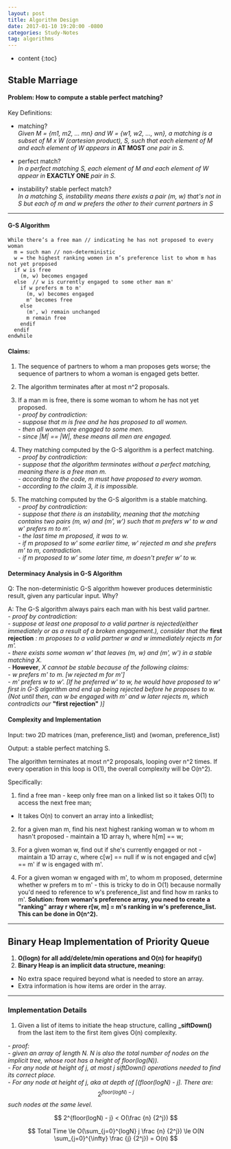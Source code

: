 ```yaml
---
layout: post
title: Algorithm Design
date: 2017-01-10 19:20:00 -0800
categories: Study-Notes
tag: algorithms
---
```


* content
{:toc}


## Stable Marriage

#### Problem: How to compute a stable perfect matching?

Key Definitions:
* matching?  
_Given M = {m1, m2, ... mn} and W = {w1, w2, ..., wn}, a matching is a subset of M x W (cartesian product), S, such that each element of M and each element of W appears in_ __AT MOST__ _one pair in S._

* perfect match?  
_In a perfect matching S, each element of M and each element of W appear in_ __EXACTLY ONE__ _pair in S._

* instability? stable perfect match?  
_In a matching S, instability means there exists a pair (m, w) that's not in S but each of m and w prefers the other to their current partners in S_

---

#### G-S Algorithm

```
While there’s a free man // indicating he has not proposed to every woman
  m = such man // non-deterministic
  w = the highest ranking women in m’s preference list to whom m has not yet proposed
  if w is free
    (m, w) becomes engaged
  else  // w is currently engaged to some other man m'
    if w prefers m to m'
      (m, w) becomes engaged
      m' becomes free
    else
      (m', w) remain unchanged
      m remain free
    endif
  endif
endwhile
```

#### Claims:  

1. The sequence of partners to whom a man proposes gets worse; the sequence of partners to whom a woman is engaged gets better.

2. The algorithm terminates after at most n^2 proposals.

3. If a man m is free, there is some woman to whom he has not yet proposed.  
\- _proof by contradiction:_  
\- _suppose that m is free and he has proposed to all women._  
\- _then all women are engaged to some men._  
\- _since |M| == |W|, these means all men are engaged._  

4. They matching computed by the G-S algorithm is a perfect matching.  
\- _proof by contradiction:_  
\- _suppose that the algorithm terminates without a perfect matching, meaning there is a free man m._  
\- _according to the code, m must have proposed to every woman._  
\- _according to the claim 3, it is impossible._  

5. The matching computed by the G-S algorithm is a stable matching.  
\- _proof by contradiction:_  
\- _suppose that there is an instability, meaning that the matching contains two pairs (m, w) and (m', w') such that m prefers w' to w and w' prefers m to m'._  
\- _the last time m proposed, it was to w._  
\- _if m proposed to w' some earlier time, w' rejected m and she prefers m' to m, contradiction._  
\- _if m proposed to w' some later time, m doesn't prefer w' to w._  

#### Determinacy Analysis in G-S Algorithm

Q: The non-deterministic G-S algorithm however produces deterministic result, given any particular input. Why?

A: The G-S algorithm always pairs each man with his best valid partner.  
\- _proof by contradiction:_  
\- _suppose at least one proposal to a valid partner is rejected(either immediately or as a result of a broken engagement.), consider that the_ __first rejection__ _: m proposes to a valid partner w and w immediately rejects m for m'._  
\- _there exists some woman w' that leaves (m, w) and (m', w') in a stable matching X._  
\- __However__, _X cannot be stable because of the following claims:_  
\- _w prefers m' to m. [w rejected m for m']_  
\- _m' prefers w to w'. [If he preferred w' to w, he would have proposed to w' first in G-S algorithm and end up being rejected before he proposes to w. (Not until then, can w be engaged with m' and w later rejects m, which contradicts our_ __"first rejection"__ _)]_  

#### Complexity and Implementation

Input: two 2D matrices (man, preference_list) and (woman, preference_list)  

Output: a stable perfect matching S.  

The algorithm terminates at most n^2 proposals, looping over n^2 times. If every operation in this loop is O(1), the overall complexity will be O(n^2).  

Specifically:  

1. find a free man - keep only free man on a linked list so it takes O(1) to access the next free man;  

* It takes O(n) to convert an array into a linkedlist;  

2. for a given man m, find his next highest ranking woman w to whom m hasn't proposed - maintain a 1D array h, where h[m] == w;  

3. For a given woman w, find out if she's currently engaged or not - maintain a 1D array c, where c[w] == null if w is not engaged and c[w] == m' if w is engaged with m'.  

4. For a given woman w engaged with m', to whom m proposed, determine whether w prefers m to m' - this is tricky to do in O(1) because normally you'd need to reference to w's preference_list and find how m ranks to m'. __Solution: from woman's preference array, you need to create a "ranking" array r where r[w, m] = m's ranking in w's preference_list. This can be done in O(n^2).__  

---

## Binary Heap Implementation of Priority Queue

1. __O(logn) for all add/delete/min operations and O(n) for heapify()__  
2. __Binary Heap is an implicit data structure, meaning:__  
  * No extra space required beyond what is needed to store an array.  
  * Extra information is how items are order in the array.  

---

### Implementation Details

1. Given a list of items to initiate the heap structure, calling __\_siftDown()__ from the last item to the first item gives O(n) complexity.  

\- _proof:_  
\- _given an array of length N. N is also the total number of nodes on the implicit tree, whose root has a height of floor(log(N))._  
\- _For any node at height of j, at most j siftDown() operations needed to find its correct place._  
\- _For any node at height of j, aka at depth of [(floor(logN) - j]. There are:_ $$ 2^{floor(logN) - j} $$ _such nodes at the same level._  

$$ 2^{floor(logN) - j} < O(\frac {n} {2^j}) $$  

$$ Total Time \le O(\sum_{j=0}^{logN} j \frac {n} {2^j}) \le O(N \sum_{j=0}^{\infty} \frac {j} {2^j}) = O(n) $$  
